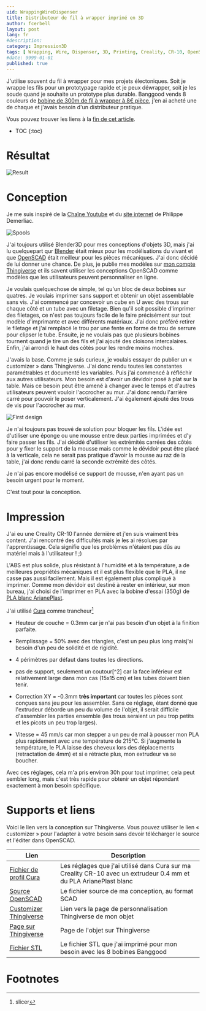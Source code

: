 ```yaml
---
uid: WrappingWireDispenser
title: Distributeur de fil à wrapper imprimé en 3D
author: fcerbell
layout: post
lang: fr
#description:
category: Impression3D
tags: [ Wrapping, Wire, Dispenser, 3D, Printing, Creality, CR-10, OpenSCAD, Design, PLA ]
#date: 9999-01-01
published: true
---
```


J'utilise souvent du fil à wrapper pour mes projets électoniques. Soit
je wrappe les fils pour un prototypage rapide et je peux déwrapper,
soit je les soude quand je souhaite un prototype plus durable. Banggood
vends 8 couleurs de [bobine de 300m de fil à wrapper à 8€
pièce][Banggood], j'en ai acheté une de chaque et j'avais besoin d'un
distributeur pratique.

Vous pouvez trouver les liens à la <a href="#supports-et-liens">fin de
cet article</a>.

* TOC
{:toc}

# Résultat

![Result][result.jpg]

# Conception

Je me suis inspiré de la [Chaîne Youtube][CyrobChan] et du [site
internet][CyrobOrg] de Philippe Demerliac.

![Spools][spools.jpg]

J'ai toujours utilisé Blender3D pour mes conceptions d'objets 3D, mais
j'ai lu quelquepart qur [Blender][BlenderOrg] était mieux pour les
modélisations du vivant et que [OpenSCAD][OpenSCADOrg] était meilleur
pour les pièces mécaniques. J'ai donc décidé de lui donner une chance.
De plus, je publie mes modèles sur [mon compte
Thingiverse][FCerbellThingiverse] et ils savent utiliser les
conceptions OpenSCAD comme modèles que les utilisateurs peuvent
personnaliser en ligne.

Je voulais quelquechose de simple, tel qu'un bloc de deux bobines sur
quatres. Je voulais imprimer sans support et obtenir un objet
assemblable sans vis. J'ai commencé par concevoir un cube en U avec
des trous sur chaque côté et un tube avec un filetage. Bien qu'il soit
possible d'imprimer des filetages, ce n'est pas toujours facile de le
faire précisément sur tout modèle d'imprimante et avec différents
matériaux. J'ai donc préféré retirer le filetage et j'ai remplacé le
trou par une fente en forme de trou de serrure pour clipser le tube.
Ensuite, je ne voulais pas que plusieurs bobines tournent quand je
tire un des fils et j'ai ajouté des cloisons intercalaires. Enfin,
j'ai arrondi le haut des côtés pour les rendre moins moches.

J'avais la base. Comme je suis curieux, je voulais essayer de publier
un « customizer » dans Thingiverse. J'ai donc rendu toutes les
constantes paramétrables et documenté les variables. Puis j'ai
commencé à réfléchir aux autres utilisateurs. Mon besoin est d'avoir
un dévidoir posé à plat sur la table. Mais ce besoin peut être amené à
changer avec le temps et d'autres utilisateurs peuvent vouloir
l'accrocher au mur. J'ai donc rendu l'arrière carré pour pouvoir le
poser verticalement. J'ai également ajouté des trous de vis pour
l'accrocher au mur.

![First design][firstdesign.jpg]

Je n'ai toujours pas trouvé de solution pour bloquer les fils. L'idée
est d'utiliser une éponge ou une mousse entre deux parties imprimées
et d'y faire passer les fils. J'ai décidé d'utiliser les extrémités
carrées des côtés pour y fixer le support de la mousse mais comme le
dévidoir peut être placé à la verticale, cela ne serait pas pratique
d'avoir la mousse au raz de la table, j'ai donc rendu carré la seconde
extrémité des côtés.

Je n'ai pas encore modélisé ce support de mousse, n'en ayant pas un
besoin urgent pour le moment.

C'est tout pour la conception.

# Impression

J'ai eu une Creality CR-10 l'année dernière
et j'en suis vraiment très content. J'ai
rencontré des difficultés mais je les ai
résolues par l'apprentissage. Cela signifie
que les problèmes n'étaient pas dûs au
matériel mais à l'utilisateur ! ;)

L'ABS est plus solide, plus résistant à
l'humidité et à la température, a de
meilleures propriétés mécaniques et il est
plus flexible que le PLA, il ne casse pas
aussi facilement. Mais il est également
plus compliqué à imprimer. Comme mon
dévidoir est destiné à rester en intérieur,
sur mon bureau, j'ai choisi de l'imprimer
en PLA avec la bobine d'essai (350g) de
[PLA blanc ArianePlast][ArianePlastWhitePLA].

J'ai utilisé [Cura][UltimakerCura] comme trancheur[^1]

* Heuteur de couche = 0.3mm car je n'ai pas
  besoin d'un objet à la finition parfaite.

* Remplissage = 50% avec des triangles,
  c'est un peu plus long maisj'ai besoin
  d'un peu de solidité et de rigidité.

* 4 périmètres par défaut dans toutes les
  directions.

* pas de support, seulement un coutour[^2]
  car la face inférieur est relativement
  large dans mon cas (15x15 cm) et les
  tubes doivent bien tenir.

* Correction XY = -0.3mm **très important**
  car toutes les pièces sont conçues sans
  jeu pour les assembler. Sans ce réglage,
  étant donné que l'extrudeur déborde un
  peu du volume de l'objet, il serait
  difficile d'assembler les parties
  ensemble (les trous seraient un peu trop
  petits et les picots un peu trop larges).

* Vitesse = 45 mm/s car mon stepper a un
  peu de mal à pousser mon PLA plus
  rapidement avec une température de 215°C.
  Si j'augmente la température, le PLA
  laisse des cheveux lors des déplacements
  (retractation de 4mm) et si e rétracte
  plus, mon extrudeur va se boucher.

Avec ces réglages, cela m'a pris environ
30h pour tout imprimer, cela peut sembler
long, mais c'est très rapide pour obtenir
un objet répondant exactement à mon besoin
spécifique.

# Supports et liens

Voici le lien vers la conception sur
Thingiverse. Vous pouvez utiliser le lien «
customizer » pour l'adapter à votre besoin
sans devoir télécharger le source et
l'éditer dans OpenSCAD.



| Lien | Description |
|---|---|
| [Fichier de profil Cura][MyWrappingWireDispenser.curaprofile] | Les réglages que j'ai utilisé dans Cura sur ma Creality CR-10 avec un extrudeur 0.4 mm et du PLA ArianePlast blanc |
| [Source OpenSCAD][MyWrappingWireHolder.scad] | Le fichier source de ma conception, au format SCAD |
| [Customizer Thingiverse][Customizer] | Lien vers la page de personnalisation Thingiverse de mon objet |
| [Page sur Thingiverse][Thing] | Page de l'objet sur Thingiverse |
| [Fichier STL][MyWrappingWireHolder.stl] | Le fichier STL que j'ai imprimé pour mon besoin avec les 8 bobines Banggood |



# Footnotes

[spools.jpg]: {{site.url}}{{site.baseurl}}/assets/posts/{{page.uid}}/spools.jpg "Wrapping wire spools"
[firstdesign.jpg]: {{site.url}}{{site.baseurl}}/assets/posts/{{page.uid}}/firstdesign.jpg "First design"
[result.jpg]: {{site.url}}{{site.baseurl}}/assets/posts/{{page.uid}}/result.jpg "Result"
[Banggood]: https://www.banggood.com/0_55mm-Circuit-Board-Single-Core-Tinned-Copper-Wire-Wrap-Electronic-Wire-Fly-Wire-Dupont-Cable-Jumper-Cable-8-Color-Available-p-1121767.html
[CyrobOrg]: http://philippe.demerliac.free.fr/Misc.htm
[CyrobChan]:https://www.youtube.com/channel/UC5QPFDZ3Y4ylkkGJc6Y1OOA
[ArianePlastWhitePLA]: https://www.arianeplast.com/pla-format-350g/362-pla-blanc-3d-filament-arianeplast-350g.html
[BlenderOrg]: https://www.blender.org/ "Blender 3D website"
[OpenSCADOrg]: http://www.openscad.org/ "OpenSCAD website"
[FcerbellThingiverse]: https://www.thingiverse.com/fcerbell/designs "My space on Thingiverse"
[UltimakerCura]: https://ultimaker.com/en/products/ultimaker-cura-software "Cura slicer homepage"
[MyWrappingWireHolder.scad]: {{site.url}}{{site.baseurl}}/assets/posts/{{page.uid}}/MyWrappingWireHolder.scad "MyWrappingWireHolder.scad"
[MyWrappingWireDispenser.curaprofile]: {{site.url}}{{site.baseurl}}/assets/posts/{{page.uid}}/MyWrappingWireDispenser.curaprofile "MyWrappingWireDispenser.curaprofile"
[MyWrappingWireHolder.stl]: {{site.url}}{{site.baseurl}}/assets/posts/{{page.uid}}/MyWrappingWireHolder.stl "MyWrappingWireHolder.stl"
[Thing]: https://www.thingiverse.com/thing:2942689
[Customizer]: https://www.thingiverse.com/apps/customizer/run?thing_id=2942689
[^1]: slicer
